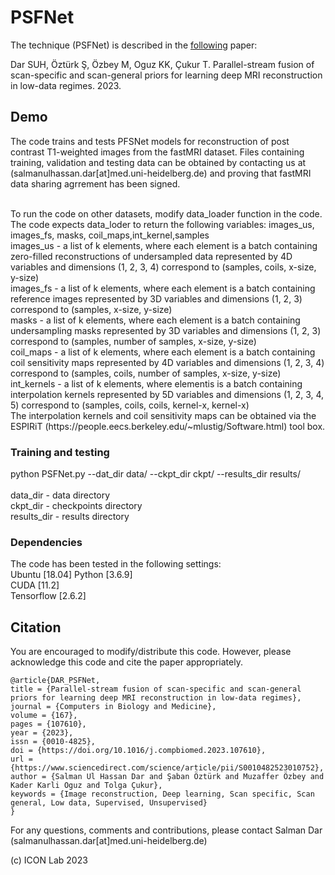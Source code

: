 # PSFNet

The technique (PSFNet) is described in the [following](https://www.sciencedirect.com/science/article/pii/S0010482523010752) paper:

Dar SUH, Öztürk Ş, Özbey M, Oguz KK, Çukur T. Parallel-stream fusion of scan-specific and scan-general priors for learning deep MRI reconstruction in low-data regimes. 2023.


## Demo

The code trains and tests PFSNet models for reconstruction of post contrast T1-weighted images from the fastMRI dataset. Files containing  training, validation and testing data can be obtained by contacting us at (salmanulhassan.dar[at]med.uni-heidelberg.de) and proving that fastMRI data sharing agrrement has been signed.   <br />

<br />
To run the code on other datasets, modify data_loader function in the code. The code expects data_loder to return the following variables:
images_us, images_fs, masks, coil_maps,int_kernel,samples
<br />
images_us - a list of k elements, where each element is a batch containing zero-filled reconstructions of undersampled data represented by 4D variables and dimensions (1, 2, 3, 4) correspond to (samples, coils, x-size, y-size) <br />
images_fs - a list of k elements, where each element is a batch containing reference images represented by 3D variables and dimensions (1, 2, 3) correspond to (samples,  x-size, y-size) <br />
masks - a list of k elements, where each element is a batch containing undersampling masks represented by 3D variables and dimensions (1, 2, 3) correspond to (samples,  number of samples, x-size, y-size) <br />
coil_maps - a list of k elements, where each element is a batch containing coil sensitivity maps represented by 4D variables and dimensions (1, 2, 3, 4) correspond to (samples, coils, number of samples, x-size, y-size) <br />
int_kernels - a list of k elements, where elementis is a batch containing interpolation kernels represented by 5D variables and dimensions (1, 2, 3, 4, 5) correspond to (samples, coils, coils, kernel-x, kernel-x) <br />
The interpolation kernels and coil sensitivity maps can be obtained via the ESPIRiT (https://people.eecs.berkeley.edu/~mlustig/Software.html) tool box.

### Training and testing
python PSFNet.py --dat_dir data/ --ckpt_dir ckpt/ --results_dir results/
 <br />
 <br />
data_dir - data directory  <br />
ckpt_dir - checkpoints directory <br />
results_dir - results directory

### Dependencies
The code has been tested in the following settings:<br />
Ubuntu [18.04] 
Python [3.6.9]  <br />
CUDA [11.2]  <br />
Tensorflow [2.6.2] <br />


## Citation
You are encouraged to modify/distribute this code. However, please acknowledge this code and cite the paper appropriately.
```
@article{DAR_PSFNet,
title = {Parallel-stream fusion of scan-specific and scan-general priors for learning deep MRI reconstruction in low-data regimes},
journal = {Computers in Biology and Medicine},
volume = {167},
pages = {107610},
year = {2023},
issn = {0010-4825},
doi = {https://doi.org/10.1016/j.compbiomed.2023.107610},
url = {https://www.sciencedirect.com/science/article/pii/S0010482523010752},
author = {Salman Ul Hassan Dar and Şaban Öztürk and Muzaffer Özbey and Kader Karli Oguz and Tolga Çukur},
keywords = {Image reconstruction, Deep learning, Scan specific, Scan general, Low data, Supervised, Unsupervised}
}
```
For any questions, comments and contributions, please contact Salman Dar (salmanulhassan.dar[at]med.uni-heidelberg.de) <br />

(c) ICON Lab 2023




